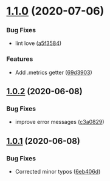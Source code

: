 # [1.1.0](https://github.com/eik-lib/sink/compare/v1.0.2...v1.1.0) (2020-07-06)


### Bug Fixes

* lint love ([a5f3584](https://github.com/eik-lib/sink/commit/a5f358452b642cec36472850aae2ff1ca00b851a))


### Features

* Add .metrics getter ([69d3903](https://github.com/eik-lib/sink/commit/69d39039f962ba10f79999f17e9fbfdc81649d3a))

## [1.0.2](https://github.com/eik-lib/sink/compare/v1.0.1...v1.0.2) (2020-06-08)


### Bug Fixes

* improve error messages ([c3a0829](https://github.com/eik-lib/sink/commit/c3a082921c1ba057859465158ec30760896a3207))

## [1.0.1](https://github.com/eik-lib/sink/compare/v1.0.0...v1.0.1) (2020-06-08)


### Bug Fixes

* Corrected minor typos ([6eb406d](https://github.com/eik-lib/sink/commit/6eb406d3cdc687a5c7f2d2cafb96f1d117121222))
